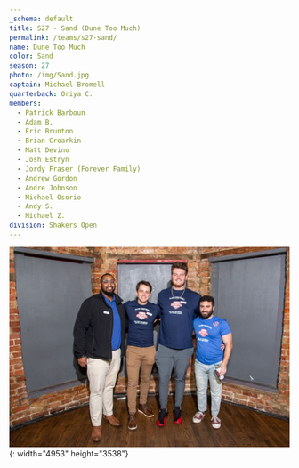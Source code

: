 ```yaml
---
_schema: default
title: S27 - Sand (Dune Too Much)
permalink: /teams/s27-sand/
name: Dune Too Much
color: Sand
season: 27
photo: /img/Sand.jpg
captain: Michael Bromell
quarterback: Oriya C.
members:
  - Patrick Barboun
  - Adam B.
  - Eric Brunton
  - Brian Croarkin
  - Matt Devino
  - Josh Estryn
  - Jordy Fraser (Forever Family)
  - Andrew Gordon
  - Andre Johnson
  - Michael Osorio
  - Andy S.
  - Michael Z.
division: Shakers Open
---
```

![](/img/da2-7066.jpg){: width="4953" height="3538"}